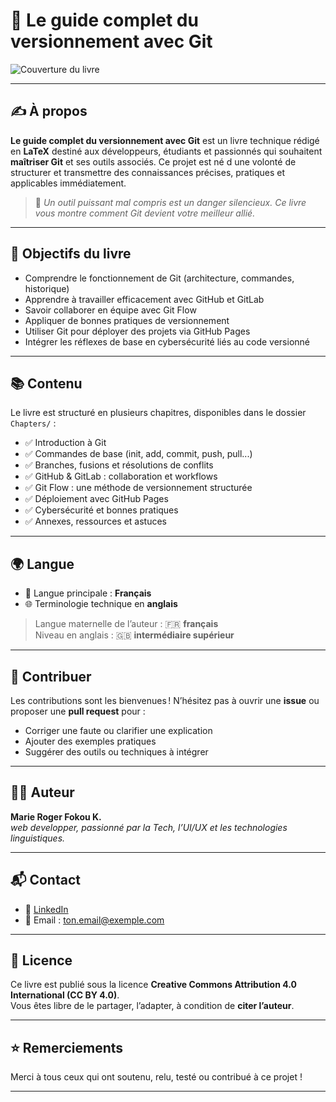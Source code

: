 # 📘 Le guide complet du versionnement avec Git

![Couverture du livre](./cover.jpg)

---

## ✍️ À propos

**Le guide complet du versionnement avec Git** est un livre technique rédigé en **LaTeX** destiné aux développeurs, étudiants et passionnés qui souhaitent **maîtriser Git** et ses outils associés. Ce projet est né d une volonté de structurer et transmettre des connaissances précises, pratiques et applicables immédiatement.

> 🧠 *Un outil puissant mal compris est un danger silencieux. Ce livre vous montre comment Git devient votre meilleur allié.*

---

## 🌟 Objectifs du livre

- Comprendre le fonctionnement de Git (architecture, commandes, historique)
- Apprendre à travailler efficacement avec GitHub et GitLab
- Savoir collaborer en équipe avec Git Flow
- Appliquer de bonnes pratiques de versionnement
- Utiliser Git pour déployer des projets via GitHub Pages
- Intégrer les réflexes de base en cybersécurité liés au code versionné

---

## 📚 Contenu

Le livre est structuré en plusieurs chapitres, disponibles dans le dossier `Chapters/` :

- ✅ Introduction à Git
- ✅ Commandes de base (init, add, commit, push, pull...)
- ✅ Branches, fusions et résolutions de conflits
- ✅ GitHub & GitLab : collaboration et workflows
- ✅ Git Flow : une méthode de versionnement structurée
- ✅ Déploiement avec GitHub Pages
- ✅ Cybersécurité et bonnes pratiques
- ✅ Annexes, ressources et astuces

---

## 🌍 Langue

- 📘 Langue principale : **Français**
- 🌐 Terminologie technique en **anglais**

> Langue maternelle de l’auteur : 🇫🇷 **français**  
> Niveau en anglais : 🇬🇧 **intermédiaire supérieur**

---


## 🤝 Contribuer

Les contributions sont les bienvenues ! N’hésitez pas à ouvrir une **issue** ou proposer une **pull request** pour :

- Corriger une faute ou clarifier une explication
- Ajouter des exemples pratiques
- Suggérer des outils ou techniques à intégrer

---

## 🧑‍💻 Auteur

**Marie Roger Fokou K.**  
*web developper, passionné par la Tech, l’UI/UX et les technologies linguistiques.*

---

## 📬 Contact

- 🔗 [LinkedIn](https://www.linkedin.com/in/ton-lien-ici)
- 📧 Email : ton.email@exemple.com

---

## 📝 Licence

Ce livre est publié sous la licence **Creative Commons Attribution 4.0 International (CC BY 4.0)**.  
Vous êtes libre de le partager, l’adapter, à condition de **citer l’auteur**.

---

## ⭐ Remerciements

Merci à tous ceux qui ont soutenu, relu, testé ou contribué à ce projet !

---

